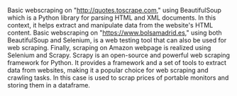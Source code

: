Basic webscraping on "http://quotes.toscrape.com," using BeautifulSoup which is a Python library for parsing HTML and XML documents. In this context, it helps extract and manipulate data from the website's HTML content.
Basic webscraping on "https://www.bolsamadrid.es," using both BeautifulSoup and Selenium, is a web testing tool that can also be used for web scraping.
Finally, scraping on Amazon webpage is realized using Selenium and Scrapy. Scrapy is an open-source and powerful web scraping framework for Python. It provides a framework and a set of tools to extract data from websites, making it a popular choice for web scraping and crawling tasks. In this case is used to scrap prices of portable monitors and storing them in a dataframe.
